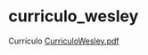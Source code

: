 # curriculo_wesley
Currículo
[CurriculoWesley.pdf](https://github.com/wesleyalcantara/curriculo_wesley/archive/refs/heads/CurriculoWesley.pdf)
